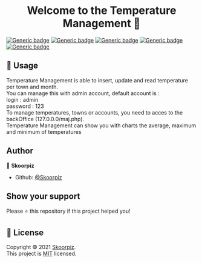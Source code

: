 <h1 align="center">Welcome to the Temperature Management 👋</h1>

[![Generic badge](https://img.shields.io/badge/version-1.1.0-blue.svg)](https://shields.io/)
[![Generic badge](https://img.shields.io/badge/amcharts-4.0.0-blue.svg)](https://shields.io/)
[![Generic badge](https://img.shields.io/badge/bootstrap-4.0.0-blue.svg)](https://shields.io/)
[![Generic badge](https://img.shields.io/badge/licence-MIT-orange.svg)](https://shields.io/)
[![Generic badge](https://img.shields.io/badge/Maintained%3F-yes-green.svg)](https://shields.io/)




## 🚀 Usage

Temperature Management is able to insert, update and read temperature per town and month.<br>
You can manage this with admin account, default account is : <br>
login : admin <br>
password : 123 <br>
To manage temperatures, towns or accounts, you need to acces to the backOffice (127.0.0.0/maj.php). <br>
Temperature Management can show you with charts the average, maximum and minimum of temperatures

## Author

👤 **Skoorpiz**

- Github: [@Skoorpiz](https://github.com/Skoorpiz)

## Show your support

Please ⭐️ this repository if this project helped you!

## 📝 License

Copyright © 2021 [Skoorpiz](https://github.com/Skoorpiz).<br />
This project is [MIT](https://github.com/Skoorpiz/Temperature-Management/blob/master/MIT-LICENSE.txt) licensed.
